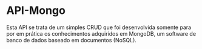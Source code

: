 # API-Mongo

Esta API se trata de um simples CRUD que foi desenvolvida somente para por em prática os conhecimentos adquiridos em MongoDB, um software de banco de dados baseado em documentos (NoSQL).
